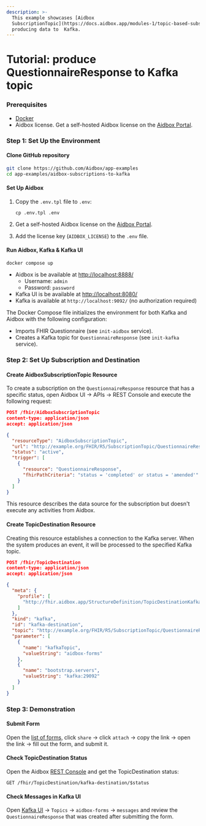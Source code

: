 ```yaml
---
description: >-
  This example showcases [Aidbox
  SubscriptionTopic](https://docs.aidbox.app/modules-1/topic-based-subscriptions/wip-dynamic-subscriptiontopic-with-destinations)
  producing data to  Kafka.
---
```


# Tutorial: produce QuestionnaireResponse to Kafka topic

### Prerequisites

* [Docker](https://www.docker.com/)
* Aidbox license. Get a self-hosted Aidbox license on the [Aidbox Portal](https://aidbox.app/).

### Step 1: Set Up the Environment

#### Clone GitHub repository

```bash
git clone https://github.com/Aidbox/app-examples
cd app-examples/aidbox-subscriptions-to-kafka
```

#### Set Up Aidbox

1.  Copy the `.env.tpl` file to `.env`:

    ```shell
    cp .env.tpl .env
    ```
2. Get a self-hosted Aidbox license on the [Aidbox Portal](https://aidbox.app/).
3. Add the license key (`AIDBOX_LICENSE`) to the `.env` file.

#### Run Aidbox, Kafka & Kafka UI

```shell
docker compose up
```

* Aidbox is be available at [http://localhost:8888/](http://localhost:8888/)
  * Username: `admin`
  * Password: `password`
* Kafka UI is be available at [http://localhost:8080/](http://localhost:8080/)
* Kafka is available at `http://localhost:9092/` (no authorization required)

The Docker Compose file initializes the environment for both Kafka and Aidbox with the following configuration:

* Imports FHIR Questionnaire (see `init-aidbox` service).
* Creates a Kafka topic for `QuestionnaireResponse` (see `init-kafka` service).

### Step 2: Set Up Subscription and Destination

#### Create AidboxSubscriptionTopic Resource

To create a subscription on the `QuestionnaireResponse` resource that has a specific status, open Aidbox UI -> APIs -> REST Console and execute the following request:

```json
POST /fhir/AidboxSubscriptionTopic
content-type: application/json
accept: application/json

{
  "resourceType": "AidboxSubscriptionTopic",
  "url": "http://example.org/FHIR/R5/SubscriptionTopic/QuestionnaireResponse-topic",
  "status": "active",
  "trigger": [
    {
      "resource": "QuestionnaireResponse",
      "fhirPathCriteria": "status = 'completed' or status = 'amended'"
    }
  ]
}
```

This resource describes the data source for the subscription but doesn't execute any activities from Aidbox.

#### Create TopicDestination Resource

Creating this resource establishes a connection to the Kafka server. When the system produces an event, it will be processed to the specified Kafka topic.

```json
POST /fhir/TopicDestination
content-type: application/json
accept: application/json

{
  "meta": {
    "profile": [
      "http://fhir.aidbox.app/StructureDefinition/TopicDestinationKafka"
    ]
  },
  "kind": "kafka",
  "id": "kafka-destination",
  "topic": "http://example.org/FHIR/R5/SubscriptionTopic/QuestionnaireResponse-topic",
  "parameter": [
    {
      "name": "kafkaTopic",
      "valueString": "aidbox-forms"
    },
    {
      "name": "bootstrap.servers",
      "valueString": "kafka:29092"
    }
  ]
}
```

### Step 3: Demonstration

#### Submit Form

Open the [list of forms](http://localhost:8888/ui/sdc#/), click `share` -> click `attach` -> copy the link -> open the link -> fill out the form, and submit it.

#### Check TopicDestination Status

Open the Aidbox [REST Console](http://localhost:8888/ui/console#/rest) and get the TopicDestination status:

```
GET /fhir/TopicDestination/kafka-destination/$status
```

#### Check Messages in Kafka UI

Open [Kafka UI](http://localhost:8080/) -> `Topics` -> `aidbox-forms` -> `messages` and review the `QuestionnaireResponse` that was created after submitting the form.
